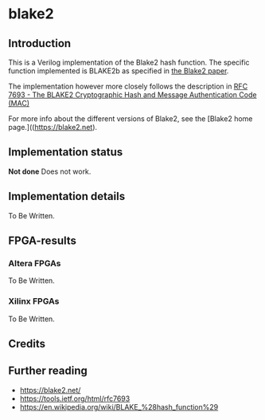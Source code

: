 blake2
======

## Introduction ##

This is a Verilog implementation of the Blake2 hash function. The specific
function implemented is BLAKE2b as specified in
[the Blake2 paper](https://blake2.net/blake2.pdf).

The implementation however more closely follows the description in
[RFC 7693 - The BLAKE2 Cryptographic Hash and Message Authentication Code (MAC)
](https://tools.ietf.org/html/rfc7693)

For more info about the different versions of Blake2, see the [Blake2
home page.]((https://blake2.net).


## Implementation status ##
**Not done**
Does not work.


## Implementation details ##
To Be Written.


## FPGA-results ##

### Altera FPGAs ###

To Be Written.


### Xilinx FPGAs ###

To Be Written.


## Credits ##


## Further reading ##

- https://blake2.net/
- https://tools.ietf.org/html/rfc7693
- https://en.wikipedia.org/wiki/BLAKE_%28hash_function%29
